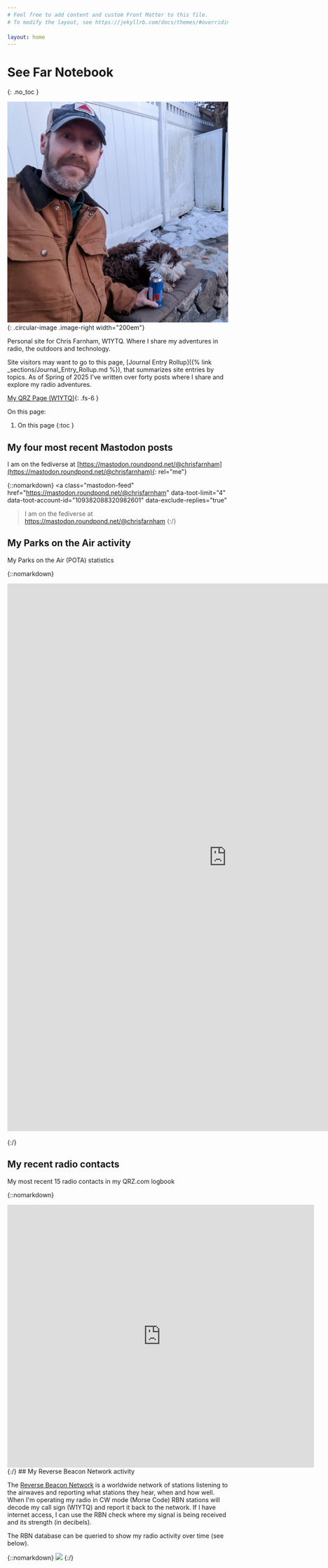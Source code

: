 ```yaml
---
# Feel free to add content and custom Front Matter to this file.
# To modify the layout, see https://jekyllrb.com/docs/themes/#overriding-theme-defaults

layout: home
---
```



# See Far Notebook
{: .no_toc }


![Blog author outside in the winter near a firepit with his dog Daisy](chris_daisy.jpg "Enjoying the fire pit with Daisy"){: .circular-image .image-right width="200em"}

Personal site for Chris Farnham, W1YTQ. Where I share my adventures in radio, the outdoors
and technology.

Site visitors may want to go to this
 page, [Journal Entry Rollup]({% link _sections/Journal_Entry_Rollup.md %}), that
summarizes site entries by topics.
As of Spring of 2025 I've written over forty posts where I
share and explore my radio adventures.


[My QRZ Page (W1YTQ)](https://www.qrz.com/db/w1ytq){: .fs-6 }


On this page:

1. On this page
{:toc }


## My four most recent Mastodon posts

I am on the fediverse at [https://mastodon.roundpond.net/@chrisfarnham](https://mastodon.roundpond.net/@chrisfarnham){: rel="me"}


{::nomarkdown}
<a class="mastodon-feed"
   href="https://mastodon.roundpond.net/@chrisfarnham"
   data-toot-limit="4"
   data-toot-account-id="109382088320982601"
   data-exclude-replies="true"
   >I am on the fediverse at https://mastodon.roundpond.net/@chrisfarnham</a>
{:/}

## My Parks on the Air activity

My Parks on the Air (POTA) statistics

{::nomarkdown}
<p><iframe src="https://wd4dan.net/pota/?W1YTQ" height="1250" width="1000" frameborder="0" scrolling="no"></iframe></p>
{:/}

## My recent radio contacts

My most recent 15 radio contacts in my QRZ.com logbook

{::nomarkdown}
<iframe align="top" frameborder="0" height="600" scrolling="yes" src="https://logbook.qrz.com/lbstat/W1YTQ/" width="700"></iframe>
{:/}
## My Reverse Beacon Network activity

The [Reverse Beacon Network](https://www.reversebeacon.net/main.php) is a worldwide network
of stations listening to the airwaves and reporting what stations they hear, when and how well. When I'm operating my radio
in CW mode (Morse Code) RBN stations will decode my call sign (W1YTQ) and report it back to the network. If I have internet access,
I can use the RBN check where my signal is being received and its strength (in decibels).

The RBN database can be queried to show my radio activity over time (see below).

{::nomarkdown}
<a href="https://rbn.telegraphy.de/activity/W1YTQ"><img src="https://rbn.telegraphy.de/activity/image/W1YTQ"></a>
{:/}
